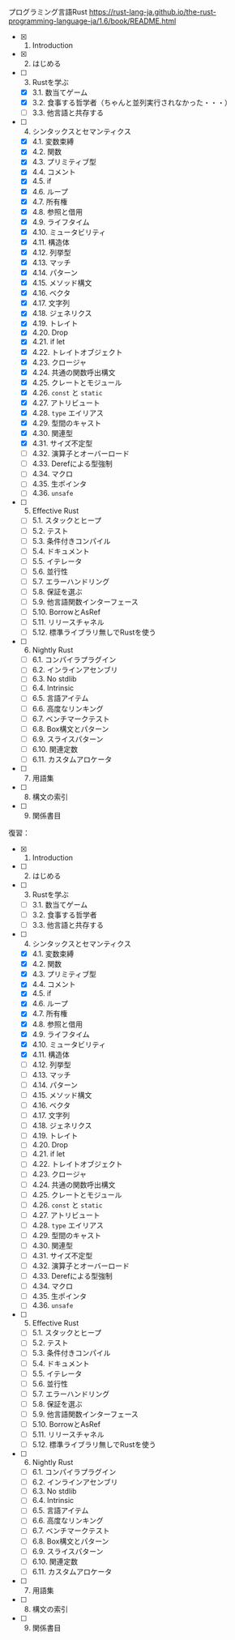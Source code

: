 プログラミング言語Rust
https://rust-lang-ja.github.io/the-rust-programming-language-ja/1.6/book/README.html

- [x] 1. Introduction
- [x] 2. はじめる
- [ ] 3. Rustを学ぶ
  - [x] 3.1. 数当てゲーム
  - [x] 3.2. 食事する哲学者（ちゃんと並列実行されなかった・・・）
  - [ ] 3.3. 他言語と共存する
- [ ] 4. シンタックスとセマンティクス
  - [x] 4.1. 変数束縛
  - [x] 4.2. 関数
  - [x] 4.3. プリミティブ型
  - [x] 4.4. コメント
  - [x] 4.5. if
  - [x] 4.6. ループ
  - [x] 4.7. 所有権
  - [x] 4.8. 参照と借用
  - [x] 4.9. ライフタイム
  - [x] 4.10. ミュータビリティ
  - [x] 4.11. 構造体
  - [x] 4.12. 列挙型
  - [x] 4.13. マッチ
  - [x] 4.14. パターン
  - [x] 4.15. メソッド構文
  - [x] 4.16. ベクタ
  - [x] 4.17. 文字列
  - [x] 4.18. ジェネリクス
  - [x] 4.19. トレイト
  - [x] 4.20. Drop
  - [x] 4.21. if let
  - [x] 4.22. トレイトオブジェクト
  - [x] 4.23. クロージャ
  - [x] 4.24. 共通の関数呼出構文
  - [x] 4.25. クレートとモジュール
  - [x] 4.26. `const` と `static`
  - [x] 4.27. アトリビュート
  - [x] 4.28. `type` エイリアス
  - [x] 4.29. 型間のキャスト
  - [x] 4.30. 関連型
  - [x] 4.31. サイズ不定型
  - [ ] 4.32. 演算子とオーバーロード
  - [ ] 4.33. Derefによる型強制
  - [ ] 4.34. マクロ
  - [ ] 4.35. 生ポインタ
  - [ ] 4.36. `unsafe`
- [ ] 5. Effective Rust
  - [ ] 5.1. スタックとヒープ
  - [ ] 5.2. テスト
  - [ ] 5.3. 条件付きコンパイル
  - [ ] 5.4. ドキュメント
  - [ ] 5.5. イテレータ
  - [ ] 5.6. 並行性
  - [ ] 5.7. エラーハンドリング
  - [ ] 5.8. 保証を選ぶ
  - [ ] 5.9. 他言語関数インターフェース
  - [ ] 5.10. BorrowとAsRef
  - [ ] 5.11. リリースチャネル
  - [ ] 5.12. 標準ライブラリ無しでRustを使う
- [ ] 6. Nightly Rust
  - [ ] 6.1. コンパイラプラグイン
  - [ ] 6.2. インラインアセンブリ
  - [ ] 6.3. No stdlib
  - [ ] 6.4. Intrinsic
  - [ ] 6.5. 言語アイテム
  - [ ] 6.6. 高度なリンキング
  - [ ] 6.7. ベンチマークテスト
  - [ ] 6.8. Box構文とパターン
  - [ ] 6.9. スライスパターン
  - [ ] 6.10. 関連定数
  - [ ] 6.11. カスタムアロケータ
- [ ] 7. 用語集
- [ ] 8. 構文の索引
- [ ] 9. 関係書目

復習：

- [x] 1. Introduction
- [ ] 2. はじめる
- [ ] 3. Rustを学ぶ
  - [ ] 3.1. 数当てゲーム
  - [ ] 3.2. 食事する哲学者
  - [ ] 3.3. 他言語と共存する
- [ ] 4. シンタックスとセマンティクス
  - [x] 4.1. 変数束縛
  - [x] 4.2. 関数
  - [x] 4.3. プリミティブ型
  - [x] 4.4. コメント
  - [x] 4.5. if
  - [x] 4.6. ループ
  - [x] 4.7. 所有権
  - [x] 4.8. 参照と借用
  - [x] 4.9. ライフタイム
  - [x] 4.10. ミュータビリティ
  - [x] 4.11. 構造体
  - [ ] 4.12. 列挙型
  - [ ] 4.13. マッチ
  - [ ] 4.14. パターン
  - [ ] 4.15. メソッド構文
  - [ ] 4.16. ベクタ
  - [ ] 4.17. 文字列
  - [ ] 4.18. ジェネリクス
  - [ ] 4.19. トレイト
  - [ ] 4.20. Drop
  - [ ] 4.21. if let
  - [ ] 4.22. トレイトオブジェクト
  - [ ] 4.23. クロージャ
  - [ ] 4.24. 共通の関数呼出構文
  - [ ] 4.25. クレートとモジュール
  - [ ] 4.26. `const` と `static`
  - [ ] 4.27. アトリビュート
  - [ ] 4.28. `type` エイリアス
  - [ ] 4.29. 型間のキャスト
  - [ ] 4.30. 関連型
  - [ ] 4.31. サイズ不定型
  - [ ] 4.32. 演算子とオーバーロード
  - [ ] 4.33. Derefによる型強制
  - [ ] 4.34. マクロ
  - [ ] 4.35. 生ポインタ
  - [ ] 4.36. `unsafe`
- [ ] 5. Effective Rust
  - [ ] 5.1. スタックとヒープ
  - [ ] 5.2. テスト
  - [ ] 5.3. 条件付きコンパイル
  - [ ] 5.4. ドキュメント
  - [ ] 5.5. イテレータ
  - [ ] 5.6. 並行性
  - [ ] 5.7. エラーハンドリング
  - [ ] 5.8. 保証を選ぶ
  - [ ] 5.9. 他言語関数インターフェース
  - [ ] 5.10. BorrowとAsRef
  - [ ] 5.11. リリースチャネル
  - [ ] 5.12. 標準ライブラリ無しでRustを使う
- [ ] 6. Nightly Rust
  - [ ] 6.1. コンパイラプラグイン
  - [ ] 6.2. インラインアセンブリ
  - [ ] 6.3. No stdlib
  - [ ] 6.4. Intrinsic
  - [ ] 6.5. 言語アイテム
  - [ ] 6.6. 高度なリンキング
  - [ ] 6.7. ベンチマークテスト
  - [ ] 6.8. Box構文とパターン
  - [ ] 6.9. スライスパターン
  - [ ] 6.10. 関連定数
  - [ ] 6.11. カスタムアロケータ
- [ ] 7. 用語集
- [ ] 8. 構文の索引
- [ ] 9. 関係書目
